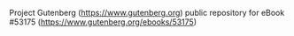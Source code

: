 Project Gutenberg (https://www.gutenberg.org) public repository for eBook #53175 (https://www.gutenberg.org/ebooks/53175)
